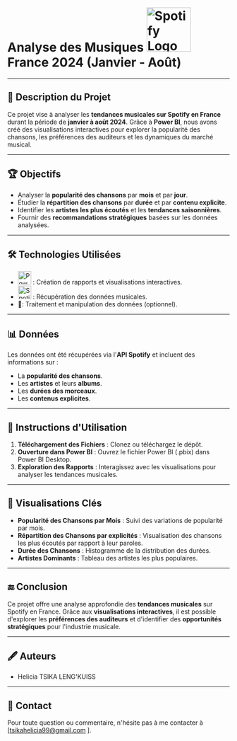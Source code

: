 #  **Analyse des Musiques <img src="https://upload.wikimedia.org/wikipedia/commons/2/26/Spotify_logo_with_text.svg" alt="Spotify Logo" width="100"/>   France 2024 (Janvier - Août)**



---

## 🎯 **Description du Projet**
Ce projet vise à analyser les **tendances musicales sur Spotify en France** durant la période de **janvier à août 2024**. Grâce à **Power BI**, nous avons créé des visualisations interactives pour explorer la popularité des chansons, les préférences des auditeurs et les dynamiques du marché musical. 

---

## 🏆 **Objectifs**
- Analyser la **popularité des chansons** par **mois** et par **jour**.
- Étudier la **répartition des chansons** par **durée** et par **contenu explicite**.
- Identifier les **artistes les plus écoutés** et les **tendances saisonnières**.
- Fournir des **recommandations stratégiques** basées sur les données analysées.

---

## 🛠️ **Technologies Utilisées**

- <img src="https://upload.wikimedia.org/wikipedia/commons/c/cf/New_Power_BI_Logo.svg" alt="Power BI Logo" width="30"/> : Création de rapports et visualisations interactives.
- <img src="https://upload.wikimedia.org/wikipedia/commons/2/26/Spotify_logo_with_text.svg" alt="Spotify Logo" width="30"/> : Récupération des données musicales.
- 🐍: Traitement et manipulation des données (optionnel).

---

## 📊 **Données**
Les données ont été récupérées via l'**API Spotify** et incluent des informations sur :
- La **popularité des chansons**.
- Les **artistes** et leurs **albums**.
- Les **durées des morceaux**.
- Les **contenus explicites**.

---

## 🚀 **Instructions d'Utilisation**

1. **Téléchargement des Fichiers** : Clonez ou téléchargez le dépôt.
2. **Ouverture dans Power BI** : Ouvrez le fichier Power BI (.pbix) dans Power BI Desktop.
3. **Exploration des Rapports** : Interagissez avec les visualisations pour analyser les tendances musicales.

---

## 🌟 **Visualisations Clés**

- **Popularité des Chansons par Mois** : Suivi des variations de popularité par mois.
- **Répartition des Chansons par explicités** : Visualisation des chansons les plus écoutés par rapport à leur paroles.
- **Durée des Chansons** : Histogramme de la distribution des durées.
- **Artistes Dominants** : Tableau des artistes les plus populaires.

---

## 🔚 **Conclusion**
Ce projet offre une analyse approfondie des **tendances musicales** sur Spotify en France. Grâce aux **visualisations interactives**, il est possible d'explorer les **préférences des auditeurs** et d'identifier des **opportunités stratégiques** pour l'industrie musicale.

---

## 🖋️ **Auteurs**
- Helicia TSIKA LENG'KUISS 


---

## 📧 **Contact**
Pour toute question ou commentaire, n'hésite pas à me contacter à [tsikahelicia99@gmail.com ].
